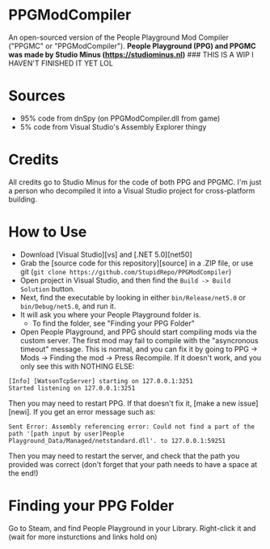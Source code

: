# PPGModCompiler
An open-sourced version of the People Playground Mod Compiler ("PPGMC" or "PPGModCompiler").
**People Playground (PPG) and PPGMC was made by Studio Minus (https://studiominus.nl)**
### THIS IS A WIP I HAVEN'T FINISHED IT YET LOL
# Sources
* 95% code from dnSpy (on PPGModCompiler.dll from game)
* 5% code from Visual Studio's Assembly Explorer thingy
# Credits
All credits go to Studio Minus for the code of both PPG and PPGMC.
I'm just a person who decompiled it into a Visual Studio project for cross-platform building.
# How to Use
* Download [Visual Studio][vs] and [.NET 5.0][net50]
* Grab the [source code for this repository][source] in a .ZIP file, or use git (`git clone https://github.com/StupidRepo/PPGModCompiler`)
* Open project in Visual Studio, and then find the `Build -> Build Solution` button.
* Next, find the executable by looking in either `bin/Release/net5.0` or `bin/Debug/net5.0`, and run it.
* It will ask you where your People Playground folder is.
    - To find the folder, see "Finding your PPG Folder"
* Open People Playground, and PPG should start compiling mods via the custom server. The first mod may fail to compile with the "asyncronous timeout" message. This is normal, and you can fix it by going to PPG -> Mods -> Finding the mod -> Press Recompile.
If it doesn't work, and you only see this with NOTHING ELSE:
```
[Info] [WatsonTcpServer] starting on 127.0.0.1:3251
Started listening on 127.0.0.1:3251
```
Then you may need to restart PPG. If that doesn't fix it, [make a new issue][newi].
If you get an error message such as:
```
Sent Error: Assembly referencing error: Could not find a part of the path '[path input by user]People Playground_Data/Managed/netstandard.dll'. to 127.0.0.1:59251
```
Then you may need to restart the server, and check that the path you provided was correct (don't forget that your path needs to have a space at the end!)
# Finding your PPG Folder
Go to Steam, and find People Playground in your Library. Right-click it and (wait for more insturctions and links hold on)